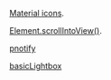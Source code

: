 [Material icons](https://google.github.io/material-design-icons/).

[Element.scrollIntoView()](https://developer.mozilla.org/en-US/docs/Web/API/Element/scrollIntoView).

[pnotify](https://github.com/sciactive/pnotify)

[basicLightbox](https://basiclightbox.electerious.com/)
